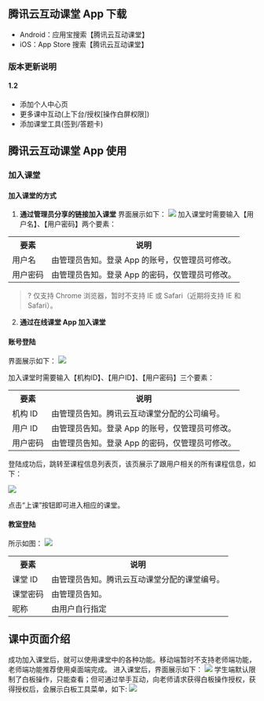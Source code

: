 ## 腾讯云互动课堂 App 下载
* Android：应用宝搜索【腾讯云互动课堂】
* iOS：App Store 搜索【腾讯云互动课堂】

### 版本更新说明

#### 1.2
- 添加个人中心页
- 更多课中互动(上下台/授权[操作白屏权限])
- 添加课堂工具(签到/答题卡)

## 腾讯云互动课堂 App 使用
### 加入课堂
#### 加入课堂的方式
1. **通过管理员分享的链接加入课堂**
界面展示如下：
![](https://main.qcloudimg.com/raw/44b38af18b00d4a219f18791d27b6506.png)
加入课堂时需要输入【用户名】、【用户密码】两个要素：
<table>
<tr>
<th>要素</th>
<th>说明</th>
</tr>
<tr>
<td>用户名</td>
<td>由管理员告知。登录 App 的账号，仅管理员可修改。</td>
</tr>
<tr>
<td>用户密码</td>
<td>由管理员告知。登录 App 的密码，仅管理员可修改。</td>
</tr>
</table>

 >? 仅支持 Chrome 浏览器，暂时不支持 IE 或 Safari（近期将支持 IE 和 Safari）。

2. **通过在线课堂 App 加入课堂**
#### 账号登陆
界面展示如下：
![](https://main.qcloudimg.com/raw/c900fb7b51b83227815dd35b719018ef.png)

加入课堂时需要输入【机构ID】、【用户ID】、【用户密码】三个要素：
<table>
<tr>
<th>要素</th>
<th>说明</th>
</tr>
<tr>
<td>机构 ID</td>
<td>由管理员告知。腾讯云互动课堂分配的公司编号。</td>
</tr>
<tr> 
<td>用户 ID</td>
<td> 由管理员告知。登录 App 的账号，仅管理员可修改。</td>
</tr>
<tr>
<td>用户密码</td>
<td>由管理员告知。登录 App 的密码，仅管理员可修改。</td>
</tr>
</table>

登陆成功后，跳转至课程信息列表页，该页展示了跟用户相关的所有课程信息，如下：

![](https://main.qcloudimg.com/raw/5d17f3a6057387c6dd3502798157249e.png)

点击“上课”按钮即可进入相应的课堂。

#### 教室登陆
所示如图：
![](https://main.qcloudimg.com/raw/f0ff5840a6b53d1a94f6013168818aa1.png)
<table>
<tr>
<th>要素</th>
<th>说明</th>
</tr>
<tr>
<td>课堂 ID</td>
<td>由管理员告知。腾讯云互动课堂分配的课堂编号。</td>
</tr>
<tr> 
<td>课堂密码</td>
<td> 由管理员告知。</td>
</tr>
<tr>
<td>昵称</td>
<td>由用户自行指定</td>
</tr>
</table>

## 课中页面介绍
成功加入课堂后，就可以使用课堂中的各种功能。移动端暂时不支持老师端功能，老师端功能推荐使用桌面端完成。
进入课堂后，界面展示如下：
![](https://main.qcloudimg.com/raw/b24d3e913b7d1363ad220ec8148de257.png)
学生端默认限制了白板操作，只能查看；但可通过举手互动，向老师请求获得白板操作授权，获得授权后，会展示白板工具菜单，如下:
![](https://main.qcloudimg.com/raw/575623391ac8518034904e3d0dbe6ad7.png)

